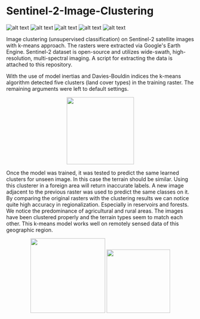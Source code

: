 # Sentinel-2-Image-Clustering
![ alt text ](https://img.shields.io/badge/license-MIT-green?style=&logo=)
![ alt text ](https://img.shields.io/badge/-Jupyter-F37626?logo=Jupyter&logoColor=white)
![ alt text ](https://img.shields.io/badge/-NumPy-013243?logo=Numpy&logoColor=white)
![ alt text ](https://img.shields.io/badge/-Google--Earth--Engine-4285F4?logo=googleearthengine&logoColor=white)
![ alt text ](https://img.shields.io/badge/-scikit--learn-F7931E?logo=scikitlearn&logoColor=white)

Image clustering (unsupervised classification) on Sentinel-2 satellite images with k-means approach. The rasters were extracted via Google's Earth Engine. Sentinel-2 dataset is open-source and utilizes wide-swath, high-resolution, multi-spectral imaging. A script for extracting the data is attached to this repository.

With the use of model inertias and Davies-Bouldin indices the k-means algorithm detected five clusters (land cover types) in the training raster. The remaining arguments were left to default settings.

<p align='center'>
<img src='https://github.com/user-attachments/assets/67384411-b030-4b25-b04e-bb96601b7b52' height='180'/>
</p>

Once the model was trained, it was tested to predict the same learned clusters for unseen image. In this case the terrain should be similar. Using this clusterer in a foreign area will return inaccurate labels. A new image adjacent to the previous raster was used to predict the same classes on it. By comparing the original rasters with the clustering results we can notice quite high accuracy in regionalization. Especially in reservoirs and forests. We notice the predominance of agricultural and rural areas. The images have been clustered properly and the terrain types seem to match each other. This k-means model works well on remotely sensed data of this geographic region.

<p align='center'>
<img src='https://github.com/user-attachments/assets/38d1d86d-e528-435c-8e1a-a5cc6b6bb8b8' height='200'/>
<img src='https://github.com/user-attachments/assets/f48ff1c6-9555-4bed-8f9c-3c88fc2f4d62' height='170'/>
</p>
